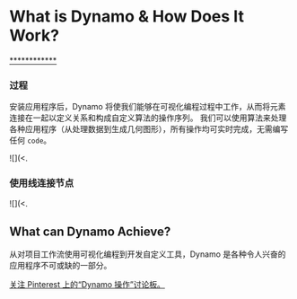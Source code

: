 # What is Dynamo & How Does It Work?

[](broken-reference/)

[************]()

### 过程

安装应用程序后，Dynamo 将使我们能够在可视化编程过程中工作，从而将元素连接在一起以定义关系和构成自定义算法的操作序列。 我们可以使用算法来处理各种应用程序（从处理数据到生成几何图形），所有操作均可实时完成，无需编写任何 `code`。

![](<.

### 使用线连接节点

[](../a\_appendix/a-1\_visual-programming-and-dynamo.md)

![](<.

## What can Dynamo Achieve?

从对项目工作流使用可视化编程到开发自定义工具，Dynamo 是各种令人兴奋的应用程序不可或缺的一部分。

[关注 Pinterest 上的“Dynamo 操作”讨论板。]()
